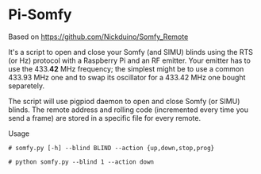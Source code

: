 # Pi-Somfy

Based on https://github.com/Nickduino/Somfy_Remote

It's a script to open and close your Somfy (and SIMU) blinds using the RTS (or Hz) protocol with a Raspberry Pi and an RF emitter. Your emitter has to use the 433.__42__ MHz frequency; the simplest might be to use a common 433.93 MHz one and to swap its oscillator for a 433.42 MHz one bought separetely.

The script will use pigpiod daemon to open and close Somfy (or SIMU) blinds.
The remote address and rolling code (incremented every time you send a frame) are stored in a specific file for every remote.

Usage
````
# somfy.py [-h] --blind BLIND --action {up,down,stop,prog}

# python somfy.py --blind 1 --action down
````

